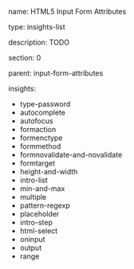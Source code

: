 name: HTML5 Input Form Attributes

type: insights-list

description: TODO

section: 0

parent: input-form-attributes

insights:

- type-password
- autocomplete
- autofocus
- formaction
- formenctype
- formmethod
- formnovalidate-and-novalidate
- formtarget
- height-and-width
- intro-list
- min-and-max
- multiple
- pattern-regexp
- placeholder
- intro-step
- html-select
- oninput
- output
- range
